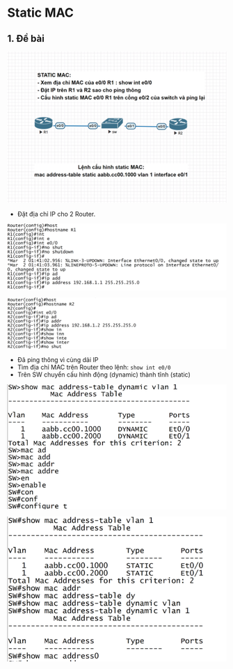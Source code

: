 # Static MAC

## 1. Đề bài

![1](/image/2023-03-02-1.png)

- Đặt địa chỉ IP cho 2 Router. 

![2](/image/2023-03-02-2.png)

![3](/image/2023-03-02-3.png)

- Đã ping thông vì cùng dải IP 
- Tìm địa chỉ MAC trên Router theo lệnh: `show int e0/0`
- Trên SW chuyển cấu hình động (dynamic) thành tĩnh (static)

![4](/image/2023-03-02-4.png)

![5](/image/2023-03-02-5.png)
